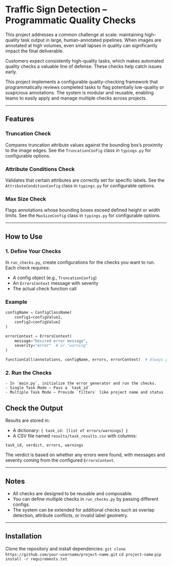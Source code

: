 # Traffic Sign Detection – Programmatic Quality Checks

This project addresses a common challenge at scale: maintaining high-quality task output in large, human-annotated pipelines. When images are annotated at high volumes, even small lapses in quality can significantly impact the final deliverable.

Customers expect consistently high-quality tasks, which makes automated quality checks a valuable line of defense. These checks help catch issues early.

This project implements a configurable quality-checking framework that programmatically reviews completed tasks to flag potentially low-quality or suspicious annotations. The system is modular and reusable, enabling teams to easily apply and manage multiple checks across projects.

---

## Features

### Truncation Check

Compares truncation attribute values against the bounding box’s proximity to the image edges. See the `TruncationConfig` class in `typings.py` for configurable options.

### Attribute Conditions Check

Validates that certain attributes are correctly set for specific labels. See the `AttributeConditionConfig` class in `typings.py` for configurable options.

### Max Size Check

Flags annotations whose bounding boxes exceed defined height or width limits. See the `MaxSizeConfig` class in `typings.py` for configurable options.

---

## How to Use

### 1. Define Your Checks

In `run_checks.py`, create configurations for the checks you want to run. Each check requires:

- A config object (e.g., `TruncationConfig`)
- An `ErrorsContext` message with severity
- The actual check function call

### Example

```python
configName = ConfigClassName(
    config1=configValue1,
    config2=configValue2
)

errorContext = ErrorsContext(
    message="Desired error message",
    severity="error"  # or "warning"
)

functionCall(annotations, configName, errors, errorContext)  # Always pass `errors` to collect issues
```

### 2. Run the Checks
    - In `main.py`, initialize the error generator and run the checks.
    - Single Task Mode – Pass a `task_id`
    - Multiple Task Mode – Provide `filters` like project name and status

## Check the Output

Results are stored in:
- A dictionary: `{ task_id: [list of errors/warnings] }`
- A CSV file named `results/task_results.csv` with columns:

`task_id, verdict, errors, warnings`

The verdict is based on whether any errors were found, with messages and severity coming from the configured `ErrorsContext`.

---

## Notes

- All checks are designed to be reusable and composable.
- You can define multiple checks in `run_checks.py` by passing different configs.
- The system can be extended for additional checks such as overlap detection, attribute conflicts, or invalid label geometry.

---

## Installation

Clone the repository and install dependencies:
`git clone https://github.com/your-username/project-name.git`
`cd project-name`
`pip install -r requirements.txt`